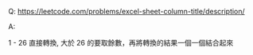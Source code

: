 Q: https://leetcode.com/problems/excel-sheet-column-title/description/

A:

1 - 26 直接轉換, 大於 26 的要取餘數，再將轉換的結果一個一個結合起來

